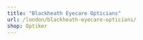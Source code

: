 ```yaml
---
title: "Blackheath Eyecare Opticians"
url: /london/blackheath-eyecare-opticians/
shop: Optiker
---
```

